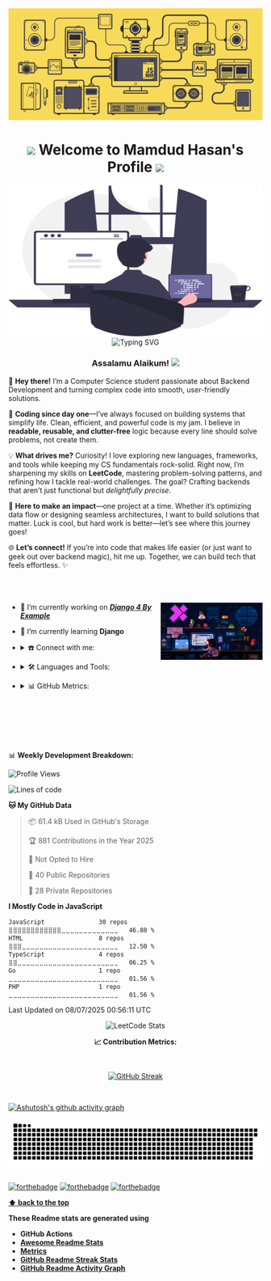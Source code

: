 <img src="./assets/js.gif" alt="header">

<h1  align="center"><strong> <img src="https://user-images.githubusercontent.com/74038190/213844263-a8897a51-32f4-4b3b-b5c2-e1528b89f6f3.png" width="50px" />  Welcome to Mamdud Hasan's Profile <img src="https://user-images.githubusercontent.com/74038190/213844263-a8897a51-32f4-4b3b-b5c2-e1528b89f6f3.png" width="50px" /> </strong></h1>

<img width="100%" height="300px" src="./assets/header.svg" alt="header">

<div align='center'>
<img src="https://readme-typing-svg.herokuapp.com?font=Fira+Code&duration=3000&pause=1000&center=true&vCenter=true&width=435&lines=Aspiring+Backend+Developer;Opensource+Enthusiast;Competitive+Programmer" alt="Typing SVG" />
</div>
<div align="center"> <h3><strong> Assalamu Alaikum! <img src="https://raw.githubusercontent.com/Tarikul-Islam-Anik/Animated-Fluent-Emojis/master/Emojis/Hand%20gestures/Waving%20Hand%20Medium-Light%20Skin%20Tone.png" width="25px"></strong></h3></div>

<!-- <img width="1000px" src="./assets/hello.gif" alt="header"> -->

🌌 **Hey there!** I’m a Computer Science student passionate about Backend Development and turning complex code into smooth, user-friendly solutions.  

🚀 **Coding since day one**—I’ve always focused on building systems that simplify life. Clean, efficient, and powerful code is my jam. I believe in **readable, reusable, and clutter-free** logic because every line should solve problems, not create them.  

💡 **What drives me?** Curiosity! I love exploring new languages, frameworks, and tools while keeping my CS fundamentals rock-solid. Right now, I’m sharpening my skills on **LeetCode**, mastering problem-solving patterns, and refining how I tackle real-world challenges. The goal? Crafting backends that aren’t just functional but *delightfully precise*.  

🎯 **Here to make an impact**—one project at a time. Whether it’s optimizing data flow or designing seamless architectures, I want to build solutions that matter. Luck is cool, but hard work is better—let’s see where this journey goes!  

🌐 **Let’s connect!** If you’re into code that makes life easier (or just want to geek out over backend magic), hit me up. Together, we can build tech that feels effortless. ✨
<br/>
<br/>
<br/>
<br/>

<p align= "right">
<img align="right" alt="Coder GIF"  width="40%"  src="./assets/mario.gif" />
</p>
<p  align = "left">

- 🔭 I’m currently working on [***Django 4 By Example***](https://github.com/n8fury/Django_4_by_examples)  
- 🌱 I’m currently learning **Django**  

- <details>
  <summary>☎️ Connect with me:</summary>
  <p align="left">
    <a href="https://twitter.com/n8fury1" target="_blank">
      <img align="center" src="https://img.shields.io/badge/Twitter-1DA1F2?style=for-the-badge&logo=twitter&logoColor=white" alt="Twitter - n8fury1" />
    </a>
    <a href="https://linkedin.com/in/mamdud-hasan" target="_blank">
      <img align="center" src="https://img.shields.io/badge/LinkedIn-0077B5?style=for-the-badge&logo=linkedin&logoColor=white" alt="LinkedIn - mamdud-hasan" />
    </a>
    <a href="mailto:mhjoy547@gmail.com" target="_blank">
      <img align="center" src="https://img.shields.io/badge/Gmail-D14836?style=for-the-badge&logo=gmail&logoColor=white" alt="Email - mhjoy547@gmail.com" />
    </a>
  </p>

</details>

- <details>
  <summary>🛠️ Languages and Tools:</summary>
  <br/>
  <img src="https://img.shields.io/badge/C%2B%2B-00599C?style=for-the-badge&logo=c%2B%2B&logoColor=white">
  <img src="https://img.shields.io/badge/Python-FFD43B?style=for-the-badge&logo=python&logoColor=blue"/>
  <img src="https://img.shields.io/badge/HTML5-E34F26?style=for-the-badge&logo=html5&logoColor=white" />
  <img src="https://img.shields.io/badge/CSS3-1572B6?style=for-the-badge&logo=css3&logoColor=white" />
  <img src="https://img.shields.io/badge/TypeScript-007ACC?style=for-the-badge&logo=typescript&logoColor=white"/>
  <img src="https://img.shields.io/badge/JavaScript-323330?style=for-the-badge&logo=javascript&logoColor=F7DF1E"/>
  <img src="https://img.shields.io/badge/Node.js-339933?style=for-the-badge&logo=nodedotjs&logoColor=white"/>
  <img src="https://img.shields.io/badge/Express.js-000000?style=for-the-badge&logo=express&logoColor=white"/>
  <img src="https://img.shields.io/badge/GitHub-100000?style=for-the-badge&logo=github&logoColor=white"/>
  <img src="https://img.shields.io/badge/Linux-FCC624?style=for-the-badge&logo=linux&logoColor=black" />
  <img src="https://img.shields.io/badge/Arch_Linux-1793D1?style=for-the-badge&logo=arch-linux&logoColor=white" />
  <img src="https://img.shields.io/badge/MySQL-005C84?style=for-the-badge&logo=mysql&logoColor=white" />
  <img src="https://img.shields.io/badge/MongoDB-4EA94B?style=for-the-badge&logo=mongodb&logoColor=white"/>
  <img src="https://img.shields.io/badge/LaTeX-47A141?style=for-the-badge&logo=LaTeX&logoColor=white"/>
  <img src="https://img.shields.io/badge/Markdown-000000?style=for-the-badge&logo=markdown&logoColor=white"/>
  <img src="https://img.shields.io/badge/Docker-2CA5E0?style=for-the-badge&logo=docker&logoColor=white"/>
  <img src="https://img.shields.io/badge/VSCode-0078D4?style=for-the-badge&logo=visual%20studio%20code&logoColor=white"/>
  <img src="https://img.shields.io/badge/Vercel-000000?style=for-the-badge&logo=vercel&logoColor=white"/>
  <img src="https://img.shields.io/badge/Adobe%20Illustrator-FF9A00?style=for-the-badge&logo=adobe%20illustrator&logoColor=white" />
  <img src="https://img.shields.io/badge/Figma-F24E1E?style=for-the-badge&logo=figma&logoColor=white"/>

</details>

- <details>
  <summary>📊 GitHub Metrics:</summary>
  <p align="left">
    <img src="./assets/github-metrics.svg">
  </p>

</details>

<br/>
<br/>
<br/>
<br/>
<br/>

📊 **Weekly Development Breakdown:**
<!--START_SECTION:waka-->
![Profile Views](http://img.shields.io/badge/Profile%20Views-4-blue)

![Lines of code](https://img.shields.io/badge/From%20Hello%20World%20I%27ve%20Written-50.3%20million%20lines%20of%20code-blue)

**🐱 My GitHub Data** 

> 📦 61.4 kB Used in GitHub's Storage 
 > 
> 🏆 881 Contributions in the Year 2025
 > 
> 🚫 Not Opted to Hire
 > 
> 📜 40 Public Repositories 
 > 
> 🔑 28 Private Repositories 
 > 
**I Mostly Code in JavaScript** 

```text
JavaScript               30 repos            ⣿⣿⣿⣿⣿⣿⣿⣿⣿⣿⣿⣿⣀⣀⣀⣀⣀⣀⣀⣀⣀⣀⣀⣀⣀   46.88 % 
HTML                     8 repos             ⣿⣿⣿⣀⣀⣀⣀⣀⣀⣀⣀⣀⣀⣀⣀⣀⣀⣀⣀⣀⣀⣀⣀⣀⣀   12.50 % 
TypeScript               4 repos             ⣿⣿⣀⣀⣀⣀⣀⣀⣀⣀⣀⣀⣀⣀⣀⣀⣀⣀⣀⣀⣀⣀⣀⣀⣀   06.25 % 
Go                       1 repo              ⣀⣀⣀⣀⣀⣀⣀⣀⣀⣀⣀⣀⣀⣀⣀⣀⣀⣀⣀⣀⣀⣀⣀⣀⣀   01.56 % 
PHP                      1 repo              ⣀⣀⣀⣀⣀⣀⣀⣀⣀⣀⣀⣀⣀⣀⣀⣀⣀⣀⣀⣀⣀⣀⣀⣀⣀   01.56 % 
```




 Last Updated on 08/07/2025 00:56:11 UTC
<!--END_SECTION:waka-->

<div align="center">
  <img src="https://leetcard.jacoblin.cool/n8fury?theme=nord&font=JetBrains%20Mono&ext=activity" alt="LeetCode Stats">
</div>

 <strong> <p align=center> 📈 Contribution Metrics: </p>  </strong>

<br/>
<p align=center><a href="https://git.io/streak-stats"><img src="https://github-readme-streak-stats-lake-rho.vercel.app?user=n8fury&theme=tokyonight&card_width=520&fire=EB0000" alt="GitHub Streak" /></a></p>
<br/>

[![Ashutosh's github activity graph](https://github-readme-activity-graph.vercel.app/graph?username=n8fury&theme=github-compact&area=true&hide_border=false&custom_title=n8fury's%20Contribution%20Graph )](https://github.com/ashutosh00710/github-readme-activity-graph)

<div align="center">
  <img src="./assets/snake.svg" alt="Mamdud Hasan's GitHub Stats" />
</div>

[![forthebadge](https://forthebadge.com/images/badges/built-with-love.svg)](https://forthebadge.com)
[![forthebadge](https://forthebadge.com/images/badges/open-source.svg)](https://forthebadge.com)
[![forthebadge](https://forthebadge.com/images/badges/powered-by-black-magic.svg)](https://forthebadge.com)

**[⬆ back to the top](# )**

**These Readme stats are generated using**

- **GitHub Actions**
- **[Awesome Readme Stats](https://github.com/anmol098/waka-readme-stats)**  
- **[Metrics](https://github.com/lowlighter/metrics)**  
- **[GitHub Readme Streak Stats](https://github.com/DenverCoder1/github-readme-streak-stats)**
- **[GitHub Readme Activity Graph](https://github.com/Ashutosh00710/github-readme-activity-graph)**

<!-- todo -->
<!-- add snake svg from @github.com/mikyll -->
<!-- fixed snake svg push issue from @github.com/crazy-max -->
<!-- fixe wakatime ITA from @github.com/mikyll  -->


